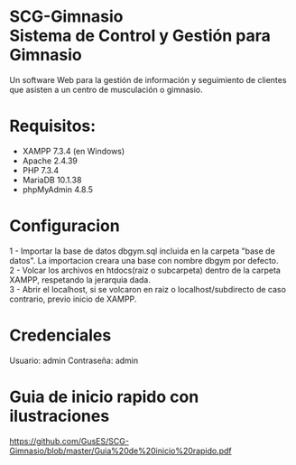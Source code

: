 # SCG-Gimnasio<br/>Sistema de Control y Gestión para Gimnasio
<p>
    Un software Web para la gestión de información y seguimiento de clientes que asisten a un centro de musculación o gimnasio.<br/>    
</p>

# Requisitos:

<ul>
   <li>XAMPP 7.3.4 (en Windows)</li>
   <li>Apache 2.4.39</li>
   <li>PHP 7.3.4</li>
   <li>MariaDB 10.1.38</li>
   <li>phpMyAdmin 4.8.5</li>
 </ul>

# Configuracion
1 - Importar la base de datos dbgym.sql incluida en la carpeta "base de datos". La importacion creara una base con nombre dbgym por defecto.<br/>
2 - Volcar los archivos en htdocs(raiz o subcarpeta) dentro de la carpeta XAMPP, respetando la jerarquia dada.<br/>
3 - Abrir el localhost, si se volcaron en raiz o localhost/subdirecto de caso contrario, previo inicio de XAMPP.<br/>

# Credenciales
Usuario:    admin
Contraseña: admin

# Guia de inicio rapido con ilustraciones
https://github.com/GusES/SCG-Gimnasio/blob/master/Guia%20de%20inicio%20rapido.pdf
